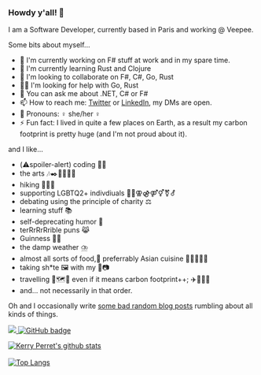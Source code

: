 ### Howdy y'all! 👋

I am a Software Developer, currently based in Paris and working @ Veepee.

Some bits about myself...

- 🔭 I'm currently working on F# stuff at work and in my spare time.
- 🌱 I'm currently learning Rust and Clojure
- 👯 I'm looking to collaborate on F#, C#, Go, Rust
- 🤸‍♀️ I'm looking for help with Go, Rust
- 💬 You can ask me about .NET, C# or F#
- 📫 How to reach me: [Twitter](https://twitter.com/kerry_perret) or [LinkedIn](https://www.linkedin.com/in/kerry-perret/), my DMs are open.
- 👩 Pronouns: ♀️ she/her ♀️
- ⚡ Fun fact: I lived in quite a few places on Earth, as a result my carbon footprint is pretty huge (and I'm not proud about it).

and I like...

- (⚠️spoiler-alert) coding 👩‍💻
- the arts 🎶✒️🍿💃🗿🎨
- hiking 🚶‍♀️🥾
- supporting LGBTQ2+ indivdiuals 🏳️‍🌈⚢⚣⚤⚥⚧️⚦
- debating using the principle of charity ⚖️
- learning stuff 📚
- self-deprecating humor 🙈
- terRrRrRrible puns 😹
- Guinness 🍺🍀
- the damp weather ⛈️
- almost all sorts of food,🤤 preferrably Asian cuisine 🥢🍜🦐🍛🥔
- taking sh*te 🖼️ with my 📱📷
- travelling 🧳🗺️🧭 even if it means carbon footprint++; ✈️🚆🚴‍♀️
- and... not necessarily in that order.

Oh and I occasionally write [some bad random blog posts](https://kerry-perret.github.io) rumbling about all kinds of things.

<a href="http://twitter.com/kerry_perret">
  <img src="https://img.shields.io/twitter/follow/kerry_perret?label=Twitter&logo=twitter&style=for-the-badge" />
</a>

<a href="https://github.com/kerry-perret?tab=followers">
  <img src="https://img.shields.io/github/followers/kerry-perret?label=Followers&logo=GitHub&style=for-the-badge" alt="GitHub badge" />
</a>

[![Kerry Perret's github stats](https://github-readme-stats.vercel.app/api?username=kerry-perret&count_private=true&theme=tokyonight&show_icons=true&include_all_commits=true)](https://github.com/kerry-perret)
</br>
</br>
[![Top Langs](https://github-readme-stats.vercel.app/api/top-langs/?username=kerry-perret&hide=matlab,glsl,css&layout=compact&theme=tokyonight&langs_count=5)](https://github.com/kerry-perret/)
